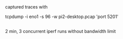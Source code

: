 
## 

captured traces with 

tcpdump -i eno1 -s 96 -w pi2-desktop.pcap 'port 5201'


## 

2 min, 3 concurrent iperf runs without bandwidth limit

